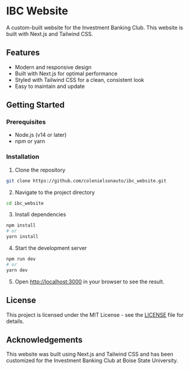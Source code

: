 # IBC Website

A custom-built website for the Investment Banking Club. This website is built with Next.js and Tailwind CSS.

## Features

- Modern and responsive design
- Built with Next.js for optimal performance
- Styled with Tailwind CSS for a clean, consistent look
- Easy to maintain and update

## Getting Started

### Prerequisites

- Node.js (v14 or later)
- npm or yarn

### Installation

1. Clone the repository
```bash
git clone https://github.com/colenielsonauto/ibc_website.git
```

2. Navigate to the project directory
```bash
cd ibc_website
```

3. Install dependencies
```bash
npm install
# or
yarn install
```

4. Start the development server
```bash
npm run dev
# or
yarn dev
```

5. Open [http://localhost:3000](http://localhost:3000) in your browser to see the result.

## License

This project is licensed under the MIT License - see the [LICENSE](LICENSE) file for details.

## Acknowledgements

This website was built using Next.js and Tailwind CSS and has been customized for the Investment Banking Club at Boise State University.
